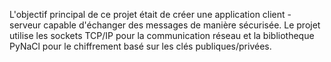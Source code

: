 L'objectif principal de ce projet était de créer une application client - serveur capable d'échanger des messages de manière sécurisée. Le projet utilise les sockets TCP/IP pour la communication réseau et la bibliotheque PyNaCl pour le chiffrement basé sur les clés publiques/privées.
